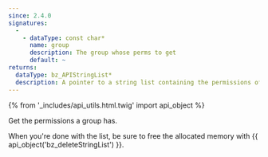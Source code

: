 ```yaml
---
since: 2.4.0
signatures:
  -
    - dataType: const char*
      name: group
      description: The group whose perms to get
      default: ~
returns:
  dataType: bz_APIStringList*
  description: A pointer to a string list containing the permissions of the specified group
---
```


{% from '_includes/api_utils.html.twig' import api_object %}

Get the permissions a group has.

When you're done with the list, be sure to free the allocated memory with {{ api_object('bz_deleteStringList') }}.
